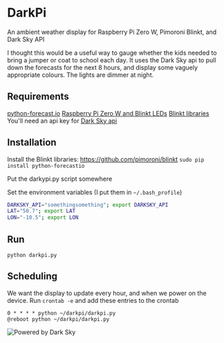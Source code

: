 # DarkPi
An ambient weather display for Raspberry Pi Zero W, Pimoroni Blinkt, and Dark Sky API

I thought this would be a useful way to gauge whether the kids needed to bring a jumper or coat to school each day. It uses the Dark Sky api to pull down the forecasts for the next 8 hours, and display some vaguely appropriate colours. The lights are dimmer at night.

## Requirements

[python-forecast.io](https://github.com/ZeevG/python-forecast.io)
[Raspberry Pi Zero W and Blinkt LEDs](https://shop.pimoroni.com/products/pi-zero-w-starter-kit)
[Blinkt libraries](https://github.com/pimoroni/blinkt)
You'll need an api key for [Dark Sky api](https://darksky.net/dev/)

## Installation

Install the Blinkt libraries: https://github.com/pimoroni/blinkt
`sudo pip install python-forecastio`

Put the darkypi.py script somewhere

Set the environment variables (I put them in `~/.bash_profile`)

```bash
DARKSKY_API="somethingsomething"; export DARKSKY_API
LAT="50.7"; export LAT
LON="-10.5"; export LON
```

## Run

`python darkpi.py`

## Scheduling

We want the display to update every hour, and when we power on the device. 
Run `crontab -e` and add these entries to the crontab

```
0 * * * * python ~/darkpi/darkpi.py
@reboot python ~/darkpi/darkpi.py
```

![Powered by Dark Sky](https://darksky.net/dev/img/attribution/poweredby-oneline.png)

